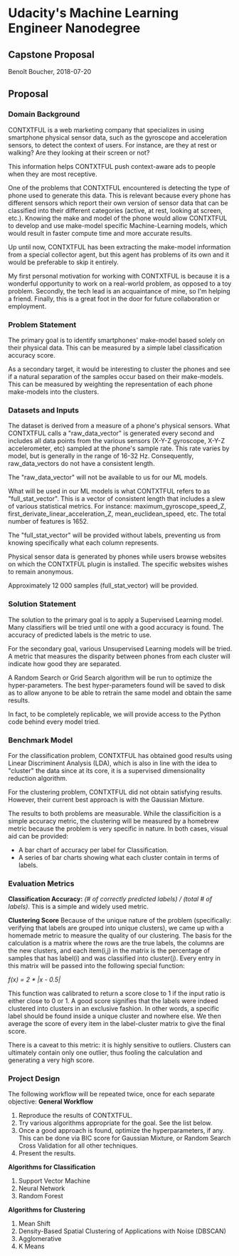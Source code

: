 # Udacity's Machine Learning Engineer Nanodegree
## Capstone Proposal
Benoît Boucher, 2018-07-20

## Proposal

### Domain Background

CONTXTFUL is a web marketing company that specializes in using smartphone physical sensor data, such as the gyroscope and acceleration sensors, to detect the context of users. For instance, are they at rest or walking? Are they looking at their screen or not?

This information helps CONTXTFUL push context-aware ads to people when they are most receptive.

One of the problems that CONTXTFUL encountered is detecting the type of phone used to generate this data. This is relevant because every phone has different sensors which report their own version of sensor data that can be classified into their different categories (active, at rest, looking at screen, etc.). Knowing the make and model of the phone would allow CONTXTFUL to develop and use make-model specific Machine-Learning models, which would result in faster compute time and more accurate results.

Up until now, CONTXTFUL has been extracting the make-model information from a special collector agent, but this agent has problems of its own and it would be preferable to skip it entirely.

My first personal motivation for working with CONTXTFUL is because it is a wonderful opportunity to work on a real-world problem, as opposed to a toy problem. Secondly, the tech lead is an acquaintance of mine, so I'm helping a friend. Finally, this is a great foot in the door for future collaboration or employment.
 

### Problem Statement

The primary goal is to identify smartphones' make-model based solely on their physical data. This can be measured by a simple label classification accuracy score.

As a secondary target, it would be interesting to cluster the phones and see if a natural separation of the samples occur based on their make-models. This can be measured by weighting the representation of each phone make-models into the clusters.   

### Datasets and Inputs

The dataset is derived from a measure of a phone's physical sensors. What CONTXTFUL calls a "raw_data_vector" is generated every second and includes all data points from the various sensors (X-Y-Z gyroscope, X-Y-Z accelerometer, etc) sampled at the phone's sample rate. This rate varies by model, but is generally in the range of 16-32 Hz. Consequently, raw_data_vectors do not have a consistent length. 

The "raw_data_vector" will not be available to us for our ML models.

What will be used in our ML models is what CONTXTFUL refers to as "full_stat_vector". This is a vector of consistent length that includes a slew of various statistical metrics. For instance: maximum_gyroscope_speed_Z, first_derivate_linear_acceleration_Z, mean_euclidean_speed, etc. The total number of features is 1652.
 
 The "full_stat_vector" will be provided without labels, preventing us from knowing specifically what each column represents.

Physical sensor data is generated by phones while users browse websites on which the CONTXTFUL plugin is installed. The specific websites wishes to remain anonymous.

Approximately 12 000 samples (full_stat_vector) will be provided.


### Solution Statement

The solution to the primary goal is to apply a Supervised Learning model. Many classifiers will be tried until one with a good accuracy is found. The accuracy of predicted labels is the metric to use.

For the secondary goal, various Unsupervised Learning models will be tried. A metric that measures the disparity between phones from each cluster will indicate how good they are separated. 

A Random Search or Grid Search algorithm will be run to optimize the hyper-parameters. The best hyper-parameters found will be saved to disk as to allow anyone to be able to retrain the same model and obtain the same results.

In fact, to be completely replicable, we will provide access to the Python code behind every model tried.


### Benchmark Model

For the classification problem, CONTXTFUL has obtained good results using Linear Discriminent Analysis (LDA), which is also in line with the idea to "cluster" the data since at its core, it is a supervised dimensionality reduction algorithm. 

For the clustering problem, CONTXTFUL did not obtain satisfying results. However, their current best approach is with the Gaussian Mixture.

The results to both problems are measurable. While the classificition is a simple accuracy metric, the clustering will be measured by a homebrew metric because the problem is very specific in nature. In both cases, visual aid can be provided:
* A bar chart of accuracy per label for Classification.
* A series of bar charts showing what each cluster contain in terms of labels. 

### Evaluation Metrics

**Classification Accuracy:** *(# of correctly predicted labels) / (total # of labels)*. This is a simple and widely used metric. 

**Clustering Score** Because of the unique nature of the problem (specifically: verifying that labels are grouped into unique clusters), we came up with a homemade metric to measure the quality of our clustering. The basis for the calculation is a matrix where the rows are the true labels, the columns are the new clusters, and each item(i,j) in the matrix is the percentage of samples that has label(i) and was classified into cluster(j). Every entry in this matrix will be passed into the following special function:
 
 *f(x) = 2 * |x - 0.5|* 

This function was calibrated to return a score close to 1 if the input ratio is either close to 0 or 1. A good score signifies that the labels were indeed clustered into clusters in an exclusive fashion. In other words, a specific label should be found inside a unique cluster and nowhere else. We then average the score of every item in the label-cluster matrix to give the final score.

There is a caveat to this metric: it is highly sensitive to outliers. Clusters can ultimately contain only one outlier, thus fooling the calculation and generating a very high score.

### Project Design

The following workflow will be repeated twice, once for each separate objective:
**General Workflow**
1. Reproduce the results of CONTXTFUL.
2. Try various algorithms appropriate for the goal. See the list below.
3. Once a good approach is found, optimize the hyperparameters, if any. This can be done via BIC score for Gaussian Mixture, or Random Search Cross Validation for all other techniques.
4. Present the results.

**Algorithms for Classification**
1. Support Vector Machine
2. Neural Network
3. Random Forest

**Algorithms for Clustering**
1. Mean Shift
2. Density-Based Spatial Clustering of Applications with Noise (DBSCAN)
3. Agglomerative
4. K Means
